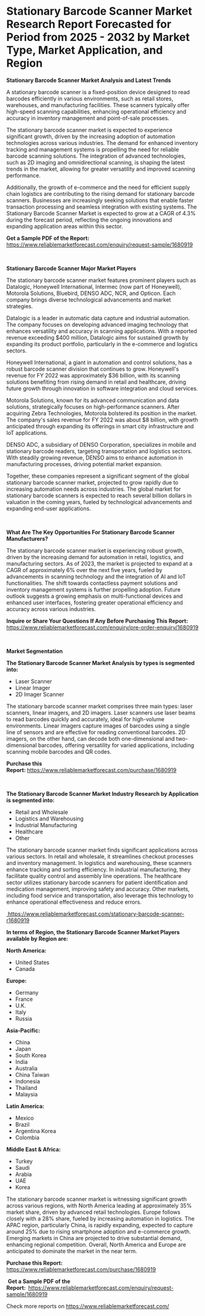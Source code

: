 <p><h1>Stationary Barcode Scanner Market Research Report Forecasted for Period from 2025 -  2032 by Market Type, Market Application, and Region</h1></p><p><strong>Stationary Barcode Scanner Market Analysis and Latest Trends</strong></p>
<p><p>A stationary barcode scanner is a fixed-position device designed to read barcodes efficiently in various environments, such as retail stores, warehouses, and manufacturing facilities. These scanners typically offer high-speed scanning capabilities, enhancing operational efficiency and accuracy in inventory management and point-of-sale processes.</p><p>The stationary barcode scanner market is expected to experience significant growth, driven by the increasing adoption of automation technologies across various industries. The demand for enhanced inventory tracking and management systems is propelling the need for reliable barcode scanning solutions. The integration of advanced technologies, such as 2D imaging and omnidirectional scanning, is shaping the latest trends in the market, allowing for greater versatility and improved scanning performance.</p><p>Additionally, the growth of e-commerce and the need for efficient supply chain logistics are contributing to the rising demand for stationary barcode scanners. Businesses are increasingly seeking solutions that enable faster transaction processing and seamless integration with existing systems. The Stationary Barcode Scanner Market is expected to grow at a CAGR of 4.3% during the forecast period, reflecting the ongoing innovations and expanding application areas within this sector.</p></p>
<p><strong>Get a Sample PDF of the Report:&nbsp;</strong> <a href="https://www.reliablemarketforecast.com/enquiry/request-sample/1680919?utm_campaign=2439&utm_medium=2&utm_source=Github&utm_content=ia&utm_term=06042025&utm_id=stationary-barcode-scanner">https://www.reliablemarketforecast.com/enquiry/request-sample/1680919</a></p>
<p>&nbsp;</p>
<p><strong>Stationary Barcode Scanner Major Market Players</strong></p>
<p><p>The stationary barcode scanner market features prominent players such as Datalogic, Honeywell International, Intermec (now part of Honeywell), Motorola Solutions, Bluebird, DENSO ADC, NCR, and Opticon. Each company brings diverse technological advancements and market strategies.</p><p>Datalogic is a leader in automatic data capture and industrial automation. The company focuses on developing advanced imaging technology that enhances versatility and accuracy in scanning applications. With a reported revenue exceeding $400 million, Datalogic aims for sustained growth by expanding its product portfolio, particularly in the e-commerce and logistics sectors.</p><p>Honeywell International, a giant in automation and control solutions, has a robust barcode scanner division that continues to grow. Honeywell's revenue for FY 2022 was approximately $36 billion, with its scanning solutions benefiting from rising demand in retail and healthcare, driving future growth through innovation in software integration and cloud services.</p><p>Motorola Solutions, known for its advanced communication and data solutions, strategically focuses on high-performance scanners. After acquiring Zebra Technologies, Motorola bolstered its position in the market. The company's sales revenue for FY 2022 was about $8 billion, with growth anticipated through expanding its offerings in smart city infrastructure and IoT applications.</p><p>DENSO ADC, a subsidiary of DENSO Corporation, specializes in mobile and stationary barcode readers, targeting transportation and logistics sectors. With steadily growing revenue, DENSO aims to enhance automation in manufacturing processes, driving potential market expansion.</p><p>Together, these companies represent a significant segment of the global stationary barcode scanner market, projected to grow rapidly due to increasing automation needs across industries. The global market for stationary barcode scanners is expected to reach several billion dollars in valuation in the coming years, fueled by technological advancements and expanding end-user applications.</p></p>
<p>&nbsp;</p>
<p><strong>What Are The Key Opportunities For Stationary Barcode Scanner Manufacturers?</strong></p>
<p><p>The stationary barcode scanner market is experiencing robust growth, driven by the increasing demand for automation in retail, logistics, and manufacturing sectors. As of 2023, the market is projected to expand at a CAGR of approximately 6% over the next five years, fueled by advancements in scanning technology and the integration of AI and IoT functionalities. The shift towards contactless payment solutions and inventory management systems is further propelling adoption. Future outlook suggests a growing emphasis on multi-functional devices and enhanced user interfaces, fostering greater operational efficiency and accuracy across various industries.</p></p>
<p><strong>Inquire or Share Your Questions If Any Before Purchasing This Report:</strong> <a href="https://www.reliablemarketforecast.com/enquiry/pre-order-enquiry/1680919?utm_campaign=2439&utm_medium=2&utm_source=Github&utm_content=ia&utm_term=06042025&utm_id=stationary-barcode-scanner">https://www.reliablemarketforecast.com/enquiry/pre-order-enquiry/1680919</a></p>
<p>&nbsp;</p>
<p><strong>Market Segmentation</strong></p>
<p><strong>The Stationary Barcode Scanner Market Analysis by types is segmented into:</strong></p>
<p><ul><li>Laser Scanner</li><li>Linear Imager</li><li>2D Imager Scanner</li></ul></p>
<p><p>The stationary barcode scanner market comprises three main types: laser scanners, linear imagers, and 2D imagers. Laser scanners use laser beams to read barcodes quickly and accurately, ideal for high-volume environments. Linear imagers capture images of barcodes using a single line of sensors and are effective for reading conventional barcodes. 2D imagers, on the other hand, can decode both one-dimensional and two-dimensional barcodes, offering versatility for varied applications, including scanning mobile barcodes and QR codes.</p></p>
<p><strong>Purchase this Report:&nbsp;</strong><a href="https://www.reliablemarketforecast.com/purchase/1680919?utm_campaign=2439&utm_medium=2&utm_source=Github&utm_content=ia&utm_term=06042025&utm_id=stationary-barcode-scanner">https://www.reliablemarketforecast.com/purchase/1680919</a></p>
<p>&nbsp;</p>
<p><strong>The Stationary Barcode Scanner Market Industry Research by Application is segmented into:</strong></p>
<p><ul><li>Retail and Wholesale</li><li>Logistics and Warehousing</li><li>Industrial Manufacturing</li><li>Healthcare</li><li>Other</li></ul></p>
<p><p>The stationary barcode scanner market finds significant applications across various sectors. In retail and wholesale, it streamlines checkout processes and inventory management. In logistics and warehousing, these scanners enhance tracking and sorting efficiency. In industrial manufacturing, they facilitate quality control and assembly line operations. The healthcare sector utilizes stationary barcode scanners for patient identification and medication management, improving safety and accuracy. Other markets, including food service and transportation, also leverage this technology to enhance operational effectiveness and reduce errors.</p></p>
<p><a href="https://www.reliablemarketforecast.com/stationary-barcode-scanner-r1680919?utm_campaign=2439&utm_medium=2&utm_source=Github&utm_content=ia&utm_term=06042025&utm_id=stationary-barcode-scanner">&nbsp;https://www.reliablemarketforecast.com/stationary-barcode-scanner-r1680919</a></p>
<p><strong>In terms of Region, the Stationary Barcode Scanner Market Players available by Region are:</strong></p>
<p>
    <p> <strong> North America: </strong>
        <ul>
            <li>United States</li>
            <li>Canada</li>
        </ul>
        </p> 
    <p> <strong> Europe: </strong>
        <ul>
            <li>Germany</li>
            <li>France</li>
            <li>U.K.</li>
            <li>Italy</li>
            <li>Russia</li>
        </ul>
        </p> 
    <p> <strong> Asia-Pacific: </strong>
        <ul>
            <li>China</li>
            <li>Japan</li>
            <li>South Korea</li>
            <li>India</li>
            <li>Australia</li>
            <li>China Taiwan</li>
            <li>Indonesia</li>
            <li>Thailand</li>
            <li>Malaysia</li>
        </ul>
        </p> 
    <p> <strong> Latin America: </strong>
        <ul>
            <li>Mexico</li>
            <li>Brazil</li>
            <li>Argentina Korea</li>
            <li>Colombia</li>
        </ul>
        </p> 
    <p> <strong> Middle East & Africa: </strong>
        <ul>
            <li>Turkey</li>
            <li>Saudi</li>
            <li>Arabia</li>
            <li>UAE</li>
            <li>Korea</li>
        </ul>
    </p>
    </p>
<p><p>The stationary barcode scanner market is witnessing significant growth across various regions, with North America leading at approximately 35% market share, driven by advanced retail technologies. Europe follows closely with a 28% share, fueled by increasing automation in logistics. The APAC region, particularly China, is rapidly expanding, expected to capture around 25% due to rising smartphone adoption and e-commerce growth. Emerging markets in China are projected to drive substantial demand, enhancing regional competition. Overall, North America and Europe are anticipated to dominate the market in the near term.</p></p>
<p><strong>Purchase this Report: </strong><a href="https://www.reliablemarketforecast.com/purchase/1680919?utm_campaign=2439&utm_medium=2&utm_source=Github&utm_content=ia&utm_term=06042025&utm_id=stationary-barcode-scanner">https://www.reliablemarketforecast.com/purchase/1680919</a></p>
<p>&nbsp;<strong>Get a Sample PDF of the Report:&nbsp;&nbsp;</strong><a href="https://www.reliablemarketforecast.com/enquiry/request-sample/1680919?utm_campaign=2439&utm_medium=2&utm_source=Github&utm_content=ia&utm_term=06042025&utm_id=stationary-barcode-scanner">https://www.reliablemarketforecast.com/enquiry/request-sample/1680919</a></p>
<p><strong></strong></p>
<p>Check more reports on <a href="https://www.reliablemarketforecast.com/?utm_campaign=2439&utm_medium=2&utm_source=Github&utm_content=ia&utm_term=06042025&utm_id=stationary-barcode-scanner">https://www.reliablemarketforecast.com/</a></p>